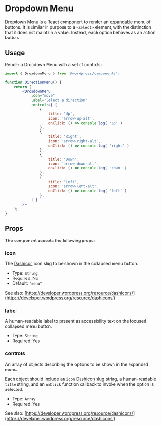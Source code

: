 # Dropdown Menu

Dropdown Menu is a React component to render an expandable menu of buttons. It is similar in purpose to a `<select>` element, with the distinction that it does not maintain a value. Instead, each option behaves as an action button.

## Usage

Render a Dropdown Menu with a set of controls:

```jsx
import { DropdownMenu } from '@wordpress/components';

function DirectionMenu() {
	return (
		<DropdownMenu
			icon="move"
			label="Select a direction"
			controls={ [
				{
					title: 'Up',
					icon: 'arrow-up-alt',
					onClick: () => console.log( 'up' )
				},
				{
					title: 'Right',
					icon: 'arrow-right-alt',
					onClick: () => console.log( 'right' )
				},
				{
					title: 'Down',
					icon: 'arrow-down-alt',
					onClick: () => console.log( 'down' )
				},
				{
					title: 'Left',
					icon: 'arrow-left-alt',
					onClick: () => console.log( 'left' )
				},
			] }
		/>
	);
}
```

## Props

The component accepts the following props:

### icon

The [Dashicon](https://developer.wordpress.org/resource/dashicons/) icon slug to be shown in the collapsed menu button.

- Type: `String`
- Required: No
- Default: `"menu"`

See also: [https://developer.wordpress.org/resource/dashicons/](https://developer.wordpress.org/resource/dashicons/)

### label

A human-readable label to present as accessibility text on the focused collapsed menu button.

- Type: `String`
- Required: Yes

### controls

An array of objects describing the options to be shown in the expanded menu.

Each object should include an `icon` [Dashicon](https://developer.wordpress.org/resource/dashicons/) slug string, a human-readable `title` string, and an `onClick` function callback to invoke when the option is selected.

- Type: `Array`
- Required: Yes

See also: [https://developer.wordpress.org/resource/dashicons/](https://developer.wordpress.org/resource/dashicons/)
